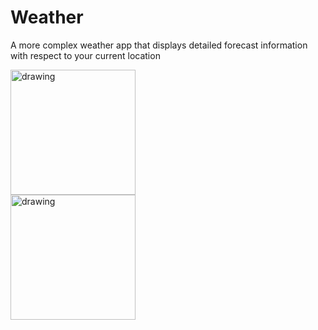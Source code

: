 # Weather
A more complex weather app that displays detailed forecast information with respect to your current location

<div class="row">
    <div class="column">
      <img src="https://i.imgur.com/Mui8iWc.png" alt="drawing" width="200"/>
  </div>
    <div class="column">
      <img src="https://i.imgur.com/6ZStnDJ.png" alt="drawing" width="200"/>
  </div>
</div>

